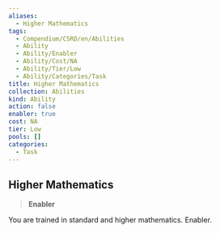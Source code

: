 ```yaml
---
aliases:
  - Higher Mathematics
tags:
  - Compendium/CSRD/en/Abilities
  - Ability
  - Ability/Enabler
  - Ability/Cost/NA
  - Ability/Tier/Low
  - Ability/Categories/Task
title: Higher Mathematics
collection: Abilities
kind: Ability
action: false
enabler: true
cost: NA
tier: Low
pools: []
categories:
  - Task
---
```

## Higher Mathematics  
>**Enabler**
  
You are trained in standard and higher mathematics. Enabler.
